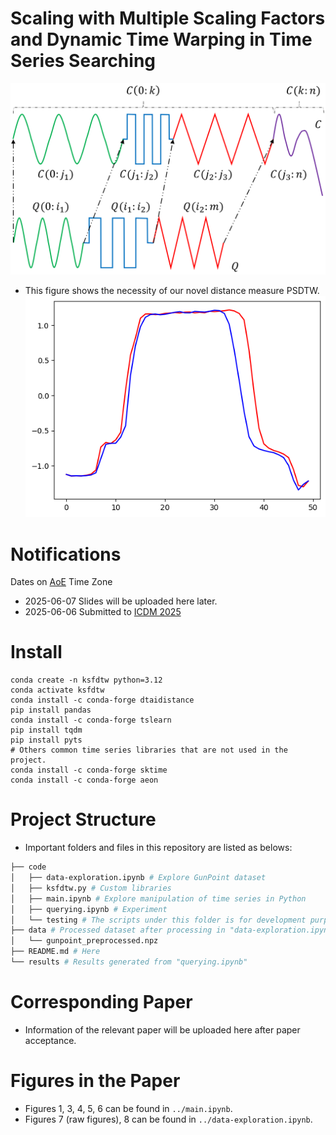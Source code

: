 # Scaling with Multiple Scaling Factors and Dynamic Time Warping in Time Series Searching
<!-- https://stackoverflow.com/questions/39777166/display-pdf-image-in-markdown -->
<!-- for d in *.pdf ; do inkscape --without-gui --file=$d --export-plain-svg=${d%.*}.svg ; done -->
![PSDTW intution](figures/psdtw-intuition.pptx.svg)
- This figure shows the necessity of our novel distance measure PSDTW.
![PSDTW example](figures/psdtw-ex.png)

# Notifications
Dates on [AoE](https://www.timeanddate.com/time/zones/aoe) Time Zone
- 2025-06-07 Slides will be uploaded here later.
- 2025-06-06 Submitted to [ICDM 2025](https://www3.cs.stonybrook.edu/~icdm2025/index.html)

# Install
```
conda create -n ksfdtw python=3.12
conda activate ksfdtw
conda install -c conda-forge dtaidistance
pip install pandas
conda install -c conda-forge tslearn
pip install tqdm
pip install pyts
# Others common time series libraries that are not used in the project.
conda install -c conda-forge sktime  
conda install -c conda-forge aeon
```

# Project Structure
<!-- https://stackoverflow.com/questions/23989232/is-there-a-way-to-represent-a-directory-tree-in-a-github-readme-md -->
- Important folders and files in this repository are listed as belows: 
```bash
├── code
│   ├── data-exploration.ipynb # Explore GunPoint dataset 
│   ├── ksfdtw.py # Custom libraries
│   ├── main.ipynb # Explore manipulation of time series in Python
│   ├── querying.ipynb # Experiment
│   └── testing # The scripts under this folder is for development purpose and only for book-keeping purpose.
├── data # Processed dataset after processing in "data-exploration.ipynb "
│   └── gunpoint_preprocessed.npz
├── README.md # Here
└── results # Results generated from "querying.ipynb"
```

# Corresponding Paper
- Information of the relevant paper will be uploaded here after paper acceptance.

# Figures in the Paper
- Figures 1, 3, 4, 5, 6 can be found in `../main.ipynb`.
- Figures 7 (raw figures), 8 can be found in `../data-exploration.ipynb`.
